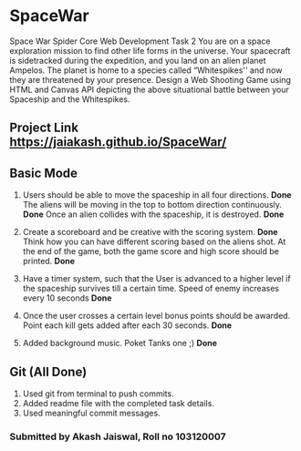 # SpaceWar
Space War Spider Core Web Development Task 2
You are on a space exploration mission to find other life forms in the universe.
Your spacecraft is sidetracked during the expedition, and you land on an alien
planet Ampelos. The planet is home to a species called “Whitespikes'' and now
they are threatened by your presence. Design a Web Shooting Game using
HTML and Canvas API depicting the above situational battle between your
Spaceship and the Whitespikes.

## Project Link https://jaiakash.github.io/SpaceWar/

## Basic Mode
1. Users should be able to move the spaceship in all four directions. <b>Done</b> The
aliens will be moving in the top to bottom direction continuously. <b>Done</b> Once an alien collides with the spaceship, it is destroyed. <b>Done</b>

2. Create a scoreboard and be creative with the scoring system. <b>Done</b> Think how you can have different scoring based on the aliens shot. At the end of the
game, both the game score and high score should be printed. <b>Done</b>

3. Have a timer system, such that the User is advanced to a higher level if
the spaceship survives till a certain time. 
Speed of enemy increases every 10 seconds <b>Done</b>

4. Once the user crosses a certain level bonus points should be awarded.
Point each kill gets added after each 30 seconds.
<b>Done</b>

5. Added background music. Poket Tanks one ;)
<b>Done</b>

## Git (All Done)
1. Used git from terminal to push commits.
2. Added readme file with the completed task details.
3. Used meaningful commit messages. 

### Submitted by Akash Jaiswal, Roll no 103120007
